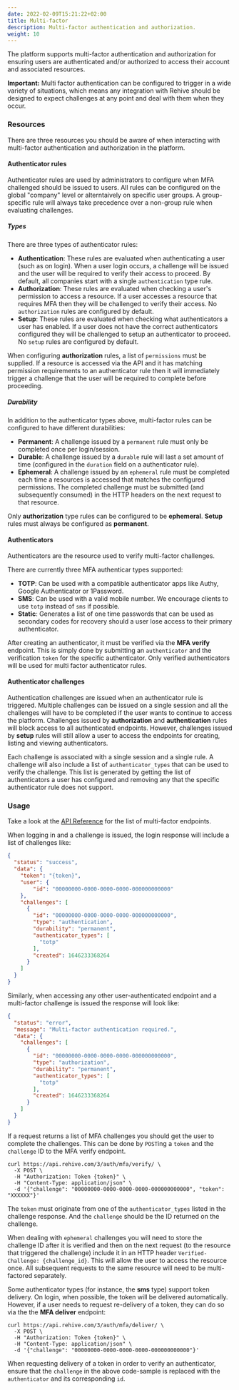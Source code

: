 ```yaml
---
date: 2022-02-09T15:21:22+02:00
title: Multi-factor
description: Multi-factor authentication and authorization.
weight: 10
---
```


The platform supports multi-factor authentication and authorization for ensuring users are authenticated and/or authorized to access their account and associated resources.

<aside class="warning">
<b>Important:</b> Multi factor authentication can be configured to trigger in a wide variety of situations, which means any integration with Rehive should be designed to expect challenges at any point and deal with them when they occur.
</aside>

### Resources

There are three resources you should be aware of when interacting with multi-factor authentication and authorization in the platform.

#### Authenticator rules

Authenticator rules are used by administrators to configure when MFA challenged should be issued to users. All rules can be configured on the global "company" level or alterntaively on specific user groups. A group-specific rule will always take precedence over a non-group rule when evaluating challenges.

##### Types

There are three types of authenticator rules:

- **Authentication**: These rules are evaluated when authenticating a user (such as on login).  When a user login occurs, a challenge will be issued and the user will be required to verify their access to proceed. By default, all companies start with a single `authentication` type rule.
- **Authorization**: These rules are evaluated when checking a user's permission to access a resource. If a user accesses a resource that requires MFA then they will be challenged to verify their access. No `authorization` rules are configured by default.
- **Setup**: These rules are evaluated when checking what authenticators a user has enabled. If a user does not have the correct authenticators configured they will be challenged to setup an authenticator to proceed. No `setup` rules are configured by default.

When configuring **authorization** rules, a list of `permissions` must be supplied. If a resource is accessed via the API and it has matching permission requirements to an authenticator rule then it will immediately trigger a challenge that the user will be required to complete before proceeding.

##### Durability

In addition to the authenticator types above, multi-factor rules can be configured to have different durabilities:

- **Permanent**: A challenge issued by a `permanent` rule must only be completed once per login/session.
- **Durable**: A challenge issued by a `durable` rule will last a set amount of time (configured in the `duration` field on a authenticator rule).
- **Ephemeral**: A challenge issued by an `ephemeral` rule must be completed each time a resources is accessed that matches the configured permissions. The completed challenge must be submitted (and subsequently consumed) in the HTTP headers on the next request to that resource.

Only **authorization** type rules can be configured to be **ephemeral**. **Setup** rules must always be configured as **permanent**.

#### Authenticators

Authenticators are the resource used to verify multi-factor challenges.

There are currently three MFA authenticar types supported:

- **TOTP**: Can be used with a compatible authenticator apps like Authy, Google Authenticator or 1Password.
- **SMS**: Can be used with a valid mobile number. We encourage clients to use `totp` instead of `sms` if possible.
- **Static**: Generates a list of one time passwords that can be used as secondary codes for recovery should a user lose access to their primary authenticator.

After creating an authenticator, it must be verified via the **MFA verify** endpoint. This is simply done by submitting an `authenticator` and the verification `token` for the specific authenticator. Only verified authenticators will be used for multi factor authenticator rules.

#### Authenticator challenges

Authentication challenges are issued when an authenticator rule is triggered. Multiple challenges can be issued on a single session and all the challenges will have to be completed if the user wants to continue to access the platform. Challenges issued by **authorization** and **authentication** rules will block access to all authenticated endpoints. However, challenges issued by **setup** rules will still allow a user to access the endpoints for creating, listing and viewing authenticators.

Each challenge is associated with a single session and a single rule. A challenge will also include a list of `authenticator_types` that can be used to verify the challenge. This list is generated by getting the list of authenticators a user has configured and removing any that the specific authenticator rule does not support.

### Usage

Take a look at the [API Reference](REPLACE) for the list of multi-factor endpoints.

When logging in and a challenge is issued, the login response will include a list of challenges like:

```json
{
  "status": "success",
  "data": {
    "token": "{token}",
    "user": {
        "id": "00000000-0000-0000-0000-000000000000"
    },
    "challenges": [
      {
        "id": "00000000-0000-0000-0000-000000000000",
        "type": "authentication",
        "durability": "permanent",
        "authenticator_types": [
          "totp"
        ],
        "created": 1646233368264
      }
    ]
  }
}
```

Similarly, when accessing any other user-authenticated endpoint and a multi-factor challenge is issued the response will look like:

```json
{
  "status": "error",
  "message": "Multi-factor authentication required.",
  "data": {
    "challenges": [
      {
        "id": "00000000-0000-0000-0000-000000000000",
        "type": "authorization",
        "durability": "permanent",
        "authenticator_types": [
          "totp"
        ],
        "created": 1646233368264
      }
    ]
  }
}
```

If a request returns a list of MFA challenges you should get the user to complete the challenges. This can be done by `POST`ing a `token` and the `challenge` ID to the MFA verify endpoint.

```shell
curl https://api.rehive.com/3/auth/mfa/verify/ \
  -X POST \
  -H "Authorization: Token {token}" \
  -H "Content-Type: application/json" \
  -d '{"challenge": "00000000-0000-0000-0000-000000000000", "token": "XXXXXX"}'
```

The `token` must originate from one of the `authenticator_types` listed in the challenge response. And the `challenge` should be the ID returned on the challenge.

<aside class="notice">
When dealing with <code>ephemeral</code> challenges you will need to store the challenge ID after it is verified and then on the next request (to the resource that triggered the challenge) include it in an HTTP header <code>Verified-Challenge: {challenge_id}</code>. This will allow the user to access the resource once. All subsequent requests to the same resource will need to be multi-factored separately.
</aside>

Some authenticator types (for instance, the **sms** type) support token delivery. On login, when possible, the token will be delivered automatically. However, if a user needs to request re-delivery of a token, they can do so via the the **MFA deliver** endpoint:

```shell
curl https://api.rehive.com/3/auth/mfa/deliver/ \
  -X POST \
  -H "Authorization: Token {token}" \
  -H "Content-Type: application/json" \
  -d '{"challenge": "00000000-0000-0000-0000-000000000000"}'
```

<aside class="notice">
When requesting delivery of a token in order to verify an authenticator, ensure that the <code>challenge</code> in the above code-sample is replaced with the <code>authenticator</code> and its corresponding <code>id</code>.
</aside>

